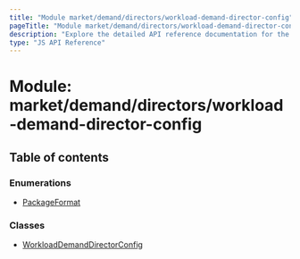 ```yaml
---
title: "Module market/demand/directors/workload-demand-director-config"
pageTitle: "Module market/demand/directors/workload-demand-director-config - golem-js API Reference"
description: "Explore the detailed API reference documentation for the Module market/demand/directors/workload-demand-director-config within the golem-js SDK for the Golem Network."
type: "JS API Reference"
---
```

# Module: market/demand/directors/workload-demand-director-config

## Table of contents

### Enumerations

- [PackageFormat](../enums/market_demand_directors_workload_demand_director_config.PackageFormat)

### Classes

- [WorkloadDemandDirectorConfig](../classes/market_demand_directors_workload_demand_director_config.WorkloadDemandDirectorConfig)
